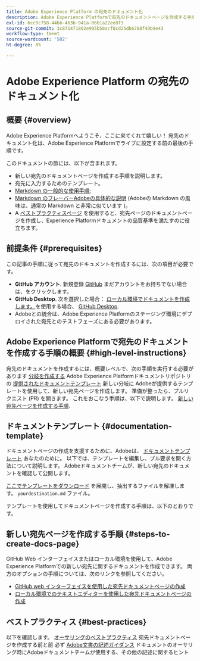 ```yaml
---
title: Adobe Experience Platform の宛先のドキュメント化
description: Adobe Experience Platformで宛先のドキュメントページを作成する手順を説明します。
exl-id: 6cc9c758-44bb-463b-941a-06b1a22ee8f3
source-git-commit: 3c871471802e905b58acf8cd25db6788f49b9e43
workflow-type: tm+mt
source-wordcount: '502'
ht-degree: 8%

---
```


# Adobe Experience Platform の宛先のドキュメント化

## 概要 {#overview}

Adobe Experience Platformへようこそ、ここに来てくれて嬉しい！
宛先のドキュメント化は、Adobe Experience Platformでライブに設定する前の最後の手順です。

このドキュメントの節には、以下が含まれます。

* 新しい宛先のドキュメントページを作成する手順を説明します。
* 宛先に入力するためのテンプレート。
* [Markdown の一般的な使用手順](https://experienceleague.adobe.com/docs/contributor/contributor-guide/writing-essentials/markdown.html?lang=en);
* [Markdown のフレーバーAdobeの具体的な説明](https://experienceleague.adobe.com/docs/contributor/contributor-guide/writing-essentials/markdown.html?lang=en#custom-markdown-extensions) (Adobeの Markdown の風味は、通常の Markdown と非常に似ています )。
* A [ベストプラクティスページ](./authoring-best-practices.md) を使用すると、宛先ページのドキュメントページを作成し、Experience Platformドキュメントの品質基準を満たすのに役立ちます。

## 前提条件 {#prerequisites}

この記事の手順に従って宛先のドキュメントを作成するには、次の項目が必要です。

* **GitHub アカウント**. 新規登録 [GitHub](https://github.com/) まだアカウントをお持ちでない場合は、をクリックします。
* **GitHub Desktop**. 次を選択した場合： [ローカル環境でドキュメントを作成します。](./work-in-local-environment.md)を使用する場合、 [GitHub Desktop](https://desktop.github.com/).
* Adobeとの統合は、Adobe Experience Platformのステージング環境にデプロイされた宛先とのテストフェーズにある必要があります。

## Adobe Experience Platformで宛先のドキュメントを作成する手順の概要 {#high-level-instructions}

宛先のドキュメントを作成するには、概要レベルで、次の手順を実行する必要があります [分岐を作成する](https://experienceleague.adobe.com/docs/contributor/contributor-guide/setup/local-repo.html?lang=en#fork-the-repository) Adobe Experience Platformドキュメントリポジトリの [提供されたドキュメントテンプレート](./self-service-template.md) 新しい分岐に Adobeが提供するテンプレートを使用して、新しい宛先ページを作成します。 準備が整ったら、プルリクエスト (PR) を開きます。 これをおこなう手順は、以下で説明します。 [新しい宛先ページを作成する手順](./documentation-instructions.md#steps-to-create-docs-page).

<!--

* In the table of contents (TOC.md) `/help/rtcdp/TOC.md`, add a link to your new destination page. Place it within the category where your destination resides in the Adobe Experience Platform user interface (for example: mobile, social, advertising). 
* In the overview page for the respective category, add a link to your new destination page. For example, for cloud storage destinations, you would add a link to [this page](https://docs.adobe.com/content/help/en/experience-platform/rtcdp/destinations/destinations-cat/cloud-storage/cloud-storage-destinations.html). 

-->

## ドキュメントテンプレート {#documentation-template}

ドキュメントページの作成を支援するために、Adobeは、 [ドキュメントテンプレート](./self-service-template.md) あなたのために。 以下では、テンプレートを編集し、プル要求を開く方法について説明します。 Adobeドキュメントチームが、新しい宛先のドキュメントを確認して公開します。

[ここでテンプレートをダウンロード](assets/yourdestination-template.zip) を展開し、抽出するファイルを解凍します。 `yourdestination.md` ファイル。

テンプレートを使用してドキュメントページを作成する手順は、以下のとおりです。

## 新しい宛先ページを作成する手順 {#steps-to-create-docs-page}

GitHub Web インターフェイスまたはローカル環境を使用して、Adobe Experience Platformでの新しい宛先に関するドキュメントを作成できます。 両方のオプションの手順については、次のリンクを参照してください。

* [GitHub web インターフェイスを使用した宛先ドキュメントページの作成](./use-github-interface-to-create-documentation.md)
* [ローカル環境でのテキストエディターを使用した宛先ドキュメントページの作成](./work-in-local-environment.md)

## ベストプラクティス {#best-practices}

以下を確認します。 [オーサリングのベストプラクティス](/help/destinations/destination-sdk/docs-framework/authoring-best-practices.md) 宛先ドキュメントページを作成する前と前 必ず [Adobe文書の記述ガイダンス](https://experienceleague.adobe.com/docs/contributor/contributor-guide/writing-essentials/general-writing-guidance.html?lang=en) ドキュメントのオーサリング時にAdobeドキュメントチームが使用する、その他の記述に関するヒント